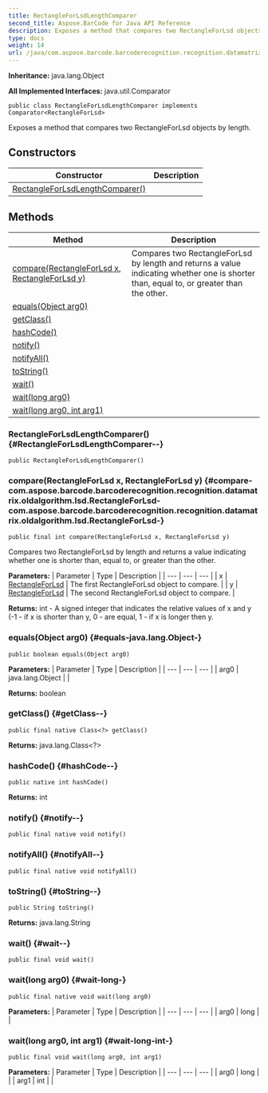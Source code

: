 ```yaml
---
title: RectangleForLsdLengthComparer
second_title: Aspose.BarCode for Java API Reference
description: Exposes a method that compares two RectangleForLsd objects by length.
type: docs
weight: 14
url: /java/com.aspose.barcode.barcoderecognition.recognition.datamatrix.oldalgorithm.lsd/rectangleforlsdlengthcomparer/
---
```

**Inheritance:**
java.lang.Object

**All Implemented Interfaces:**
java.util.Comparator
```
public class RectangleForLsdLengthComparer implements Comparator<RectangleForLsd>
```

Exposes a method that compares two RectangleForLsd objects by length.
## Constructors

| Constructor | Description |
| --- | --- |
| [RectangleForLsdLengthComparer()](#RectangleForLsdLengthComparer--) |  |
## Methods

| Method | Description |
| --- | --- |
| [compare(RectangleForLsd x, RectangleForLsd y)](#compare-com.aspose.barcode.barcoderecognition.recognition.datamatrix.oldalgorithm.lsd.RectangleForLsd-com.aspose.barcode.barcoderecognition.recognition.datamatrix.oldalgorithm.lsd.RectangleForLsd-) | Compares two RectangleForLsd by length and returns a value indicating whether one is shorter than, equal to, or greater than the other. |
| [equals(Object arg0)](#equals-java.lang.Object-) |  |
| [getClass()](#getClass--) |  |
| [hashCode()](#hashCode--) |  |
| [notify()](#notify--) |  |
| [notifyAll()](#notifyAll--) |  |
| [toString()](#toString--) |  |
| [wait()](#wait--) |  |
| [wait(long arg0)](#wait-long-) |  |
| [wait(long arg0, int arg1)](#wait-long-int-) |  |
### RectangleForLsdLengthComparer() {#RectangleForLsdLengthComparer--}
```
public RectangleForLsdLengthComparer()
```


### compare(RectangleForLsd x, RectangleForLsd y) {#compare-com.aspose.barcode.barcoderecognition.recognition.datamatrix.oldalgorithm.lsd.RectangleForLsd-com.aspose.barcode.barcoderecognition.recognition.datamatrix.oldalgorithm.lsd.RectangleForLsd-}
```
public final int compare(RectangleForLsd x, RectangleForLsd y)
```


Compares two RectangleForLsd by length and returns a value indicating whether one is shorter than, equal to, or greater than the other.

**Parameters:**
| Parameter | Type | Description |
| --- | --- | --- |
| x | [RectangleForLsd](../../com.aspose.barcode.barcoderecognition.recognition.datamatrix.oldalgorithm.lsd/rectangleforlsd) | The first RectangleForLsd object to compare. |
| y | [RectangleForLsd](../../com.aspose.barcode.barcoderecognition.recognition.datamatrix.oldalgorithm.lsd/rectangleforlsd) | The second RectangleForLsd object to compare. |

**Returns:**
int - A signed integer that indicates the relative values of x and y (-1 - if x is shorter than y, 0 - are equal, 1 - if x is longer then y.
### equals(Object arg0) {#equals-java.lang.Object-}
```
public boolean equals(Object arg0)
```




**Parameters:**
| Parameter | Type | Description |
| --- | --- | --- |
| arg0 | java.lang.Object |  |

**Returns:**
boolean
### getClass() {#getClass--}
```
public final native Class<?> getClass()
```




**Returns:**
java.lang.Class<?>
### hashCode() {#hashCode--}
```
public native int hashCode()
```




**Returns:**
int
### notify() {#notify--}
```
public final native void notify()
```




### notifyAll() {#notifyAll--}
```
public final native void notifyAll()
```




### toString() {#toString--}
```
public String toString()
```




**Returns:**
java.lang.String
### wait() {#wait--}
```
public final void wait()
```




### wait(long arg0) {#wait-long-}
```
public final native void wait(long arg0)
```




**Parameters:**
| Parameter | Type | Description |
| --- | --- | --- |
| arg0 | long |  |

### wait(long arg0, int arg1) {#wait-long-int-}
```
public final void wait(long arg0, int arg1)
```




**Parameters:**
| Parameter | Type | Description |
| --- | --- | --- |
| arg0 | long |  |
| arg1 | int |  |

